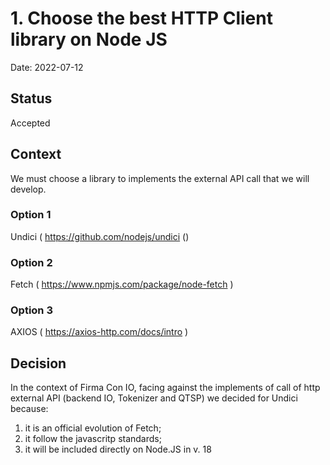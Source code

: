# 1. Choose the best HTTP Client library on Node JS

Date: 2022-07-12

## Status

Accepted

## Context

We must choose a library to implements the external API call that we will develop.

### Option 1

Undici ( https://github.com/nodejs/undici ()

### Option 2

Fetch ( https://www.npmjs.com/package/node-fetch )

### Option 3

AXIOS ( https://axios-http.com/docs/intro )

## Decision

In the context of Firma Con IO, facing against the implements of call of http external API (backend IO, Tokenizer and QTSP) we decided for Undici because:

1. it is an official evolution of Fetch;
2. it follow the javascritp standards;
3. it will be included directly on Node.JS in v. 18
